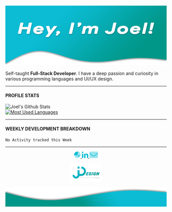 [![JDesign](https://raw.githubusercontent.com/JDesignEra/JDesignEra/master/assets/headers/intro-header.png)](https://jdesignera.com)

Self-taught **Full-Stack Developer**. I have a deep passion and curiosity in various programming languages and UI/UX design.

*****

#### PROFILE STATS
<a href="https://github-readme-stats.vercel.app/api?username=JDesignEra&title_color=00bcd4&text_color=fff&icon_color=00bcd4&bg_color=202020&show_icons=true&hide_border=true&hide=stars&count_private=true&include_all_commits=true">
<img width="457px" align="left" alt="Joel's Github Stats" title="Joel's Github Stats" src="https://github-readme-stats.vercel.app/api?username=JDesignEra&title_color=00bcd4&text_color=fff&icon_color=00bcd4&bg_color=202020&show_icons=true&hide_border=true&hide=stars&count_private=true&include_all_commits=true" />
</a>
<a href="https://github-readme-stats.vercel.app/api/top-langs/?username=JDesignEra&title_color=00bcd4&text_color=fff&bg_color=202020&hide-border=true&layout=compact">
<img width="357px" alt="Most Used Languages" title="Mose Used Languages" src="https://github-readme-stats.vercel.app/api/top-langs/?username=JDesignEra&title_color=00bcd4&text_color=fff&bg_color=202020&hide-border=true&layout=compact">
</a>

*****

#### WEEKLY DEVELOPMENT BREAKDOWN

<!--START_SECTION:waka-->
```text
No Activity tracked this Week
```
<!--END_SECTION:waka-->

*****

<p align="center">
  <a href="https://jdesignera.com">
    <img height="20px" alt="Website" src="https://raw.githubusercontent.com/JDesignEra/JDesignEra/master/assets/icons/globe-asia-duotone.svg" />
  </a>
  <a href="https://www.linkedin.com/in/jdesignera">
    <img height="20px" alt="LinkedIn" src="https://raw.githubusercontent.com/JDesignEra/JDesignEra/master/assets/icons/linkedin-in-brands.svg" />
  </a>
  <a href="mailto:joel@jdesignera.com">
    <img height="20px" alt="Email" src="https://raw.githubusercontent.com/JDesignEra/JDesignEra/master/assets/icons/envelope-duotone.svg" />
  </a>
</p>

<p align="center">
  <a href="https://jdesignera.com">
    <img width="100px" alt="JDesign" src="https://raw.githubusercontent.com/JDesignEra/JDesignEra/master/assets/logos/logo-full.png" />
  </a>
</p>

![JDesign](https://raw.githubusercontent.com/JDesignEra/JDesignEra/master/assets/headers/bottom-wave.png)
